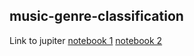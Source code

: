 ## music-genre-classification

<p>Link to jupiter  <a href="https://nbviewer.org/github/adityasharma3/music-genre-classification/blob/master/music_genre.ipynb">notebook 1</a> <a href="https://nbviewer.org/github/adityasharma3/music-genre-classification/blob/master/test.ipynb">notebook 2</a></p>
